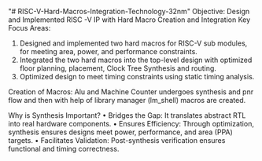 "# RISC-V-Hard-Macros-Integration-Technology-32nm" 
Objective: Design and Implemented RISC -V IP with Hard Macro Creation and Integration
Key Focus Areas:
1.	Designed and implemented two hard macros for RISC-V sub modules, for meeting area, power, and performance constraints.
2.	Integrated the two hard macros into the top-level design with optimized floor planning, placement, Clock Tree Synthesis and routing.
3.	Optimized design to meet timing constraints using static timing analysis.

Creation of Macros:
Alu and Machine Counter undergoes synthesis and pnr flow and then with help of library manager (lm_shell) macros are created.

 Why is Synthesis Important? 
• Bridges the Gap: It translates abstract RTL into real hardware components. 
• Ensures Efficiency: Through optimization, synthesis ensures designs meet power, performance, and area (PPA) targets. 
• Facilitates Validation: Post-synthesis verification ensures functional and timing correctness.

